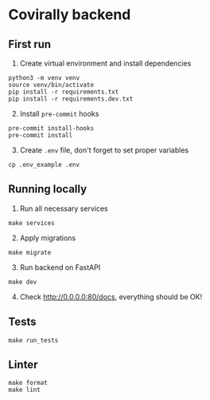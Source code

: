 # Covirally backend

## First run
1. Create virtual environment and install dependencies
```{shell}
python3 -m venv venv
source venv/bin/activate
pip install -r requirements.txt
pip install -r requirements.dev.txt
```
2. Install `pre-commit` hooks
```{shell}
pre-commit install-hooks
pre-commit install
```
3. Create `.env` file, don't forget to set proper variables
```{shell}
cp .env_example .env
```

## Running locally
1. Run all necessary services
```{shell}
make services
```
2. Apply migrations
```{shell}
make migrate
```
3. Run backend on FastAPI
```{shell}
make dev
```
4. Check http://0.0.0.0:80/docs, everything should be OK!


## Tests
```{shell}
make run_tests
```

## Linter
```{shell}
make format
make lint
```
